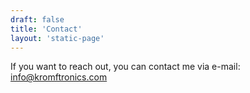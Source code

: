 ```yaml
---
draft: false
title: 'Contact'
layout: 'static-page'
---
```


If you want to reach out, you can contact me via e-mail:
[info@kromftronics.com](mailto:info@kromftronics.com)